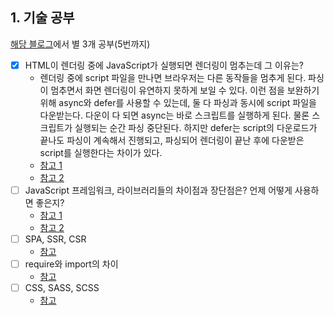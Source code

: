 ## 1. 기술 공부
[해당 블로그](https://realmojo.tistory.com/300)에서 별 3개 공부(5번까지)
- [x] HTML이 렌더링 중에 JavaScript가 실행되면 렌더링이 멈추는데 그 이유는?
  - 렌더링 중에 script 파일을 만나면 브라우저는 다른 동작들을 멈추게 된다. 파싱이 멈추면서 화면 렌더링이 유연하지 못하게 보일 수 있다. 이런 점을 보완하기 위해 async와 defer를 사용할 수 있는데, 둘 다 파싱과 동시에 script 파일을 다운받는다. 다운이 다 되면 async는 바로 스크립트를 실행하게 된다. 물론 스크립트가 실행되는 순간 파싱 중단된다. 하지만 defer는 script의 다운로드가 끝나도 파싱이 계속해서 진행되고, 파싱되어 렌더링이 끝난 후에 다운받은 script를 실행한다는 차이가 있다. 
  - [참고 1](https://webclub.tistory.com/630)
  - [참고 2](https://realmojo.tistory.com/96)
- [ ] JavaScript 프레임워크, 라이브러리들의 차이점과 장단점은? 언제 어떻게 사용하면 좋은지?
  - [참고 1](https://www.popit.kr/%EB%B2%88%EC%97%AD%EA%B8%80-react-vs-angular-%EB%91%98-%EC%A4%91-%EC%96%B4%EB%96%A4-%EA%B2%83%EC%9D%B4-%EB%8B%B9%EC%8B%A0%EC%9D%98-%ED%94%84%EB%A1%9C%EC%A0%9D%ED%8A%B8%EC%97%90-%EC%95%8C%EB%A7%9E/)
  - [참고 2](https://brunch.co.kr/@hee072794/112)
- [ ] SPA, SSR, CSR
  - [참고](https://goodgid.github.io/Server-Side-Rendering-and-Client-Side-Rendering/)
- [ ] require와 import의 차이
  - [참고](https://blueshw.github.io/2017/05/16/ES-require-vs-import/)
- [ ] CSS, SASS, SCSS
  - [참고](https://heropy.blog/2018/01/31/sass/#sasswa-scssneun-caijeomeun-mweongayo)
